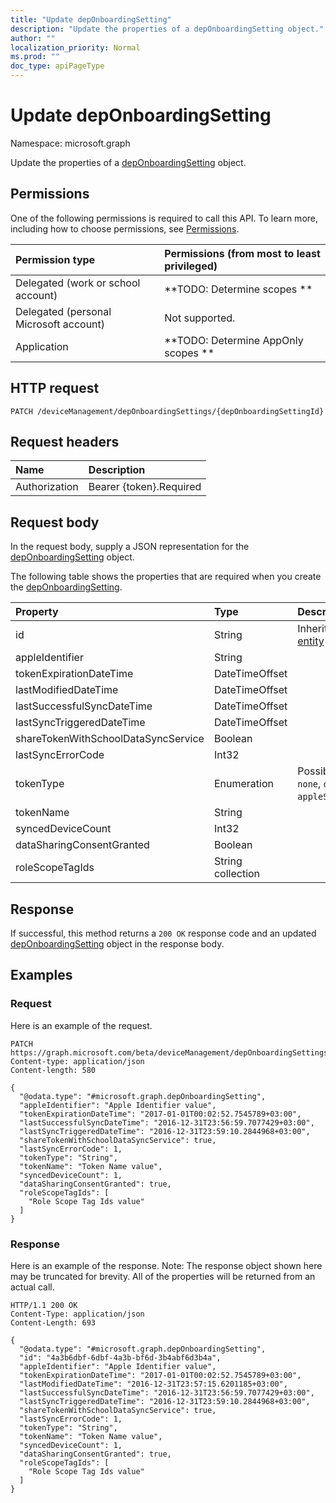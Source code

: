 ```yaml
---
title: "Update depOnboardingSetting"
description: "Update the properties of a depOnboardingSetting object."
author: ""
localization_priority: Normal
ms.prod: ""
doc_type: apiPageType
---
```


# Update depOnboardingSetting

Namespace: microsoft.graph

Update the properties of a [depOnboardingSetting](../resources/deponboardingsetting.md) object.

## Permissions
One of the following permissions is required to call this API. To learn more, including how to choose permissions, see [Permissions](/concepts/permissions-reference.md).

|Permission type|Permissions (from most to least privileged)|
|:---|:---|
|Delegated (work or school account)|**TODO: Determine scopes **|
|Delegated (personal Microsoft account)|Not supported.|
|Application|**TODO: Determine AppOnly scopes **|

## HTTP request
<!-- {
  "blockType": "ignored"
}
-->
``` http
PATCH /deviceManagement/depOnboardingSettings/{depOnboardingSettingId}
```

## Request headers
|Name|Description|
|:---|:---|
|Authorization|Bearer {token}.Required|

## Request body
In the request body, supply a JSON representation for the [depOnboardingSetting](../resources/deponboardingsetting.md) object.

The following table shows the properties that are required when you create the [depOnboardingSetting](../resources/deponboardingsetting.md).

|Property|Type|Description|
|:---|:---|:---|
|id|String| Inherited from [entity](../resources/entity.md)|
|appleIdentifier|String||
|tokenExpirationDateTime|DateTimeOffset||
|lastModifiedDateTime|DateTimeOffset||
|lastSuccessfulSyncDateTime|DateTimeOffset||
|lastSyncTriggeredDateTime|DateTimeOffset||
|shareTokenWithSchoolDataSyncService|Boolean||
|lastSyncErrorCode|Int32||
|tokenType|Enumeration| Possible values are: `none`, `dep`, `appleSchoolManager`.|
|tokenName|String||
|syncedDeviceCount|Int32||
|dataSharingConsentGranted|Boolean||
|roleScopeTagIds|String collection||



## Response
If successful, this method returns a `200 OK` response code and an updated [depOnboardingSetting](../resources/deponboardingsetting.md) object in the response body.

## Examples

### Request
Here is an example of the request.
<!-- {
  "blockType": "request",
  "name": "update_deponboardingsetting"
}
-->
``` http
PATCH https://graph.microsoft.com/beta/deviceManagement/depOnboardingSettings/{depOnboardingSettingId}
Content-type: application/json
Content-length: 580

{
  "@odata.type": "#microsoft.graph.depOnboardingSetting",
  "appleIdentifier": "Apple Identifier value",
  "tokenExpirationDateTime": "2017-01-01T00:02:52.7545789+03:00",
  "lastSuccessfulSyncDateTime": "2016-12-31T23:56:59.7077429+03:00",
  "lastSyncTriggeredDateTime": "2016-12-31T23:59:10.2844968+03:00",
  "shareTokenWithSchoolDataSyncService": true,
  "lastSyncErrorCode": 1,
  "tokenType": "String",
  "tokenName": "Token Name value",
  "syncedDeviceCount": 1,
  "dataSharingConsentGranted": true,
  "roleScopeTagIds": [
    "Role Scope Tag Ids value"
  ]
}
```

### Response
Here is an example of the response. Note: The response object shown here may be truncated for brevity. All of the properties will be returned from an actual call.
<!-- {
  "blockType": "response",
  "truncated": true
}
-->
``` http
HTTP/1.1 200 OK
Content-Type: application/json
Content-Length: 693

{
  "@odata.type": "#microsoft.graph.depOnboardingSetting",
  "id": "4a3b6dbf-6dbf-4a3b-bf6d-3b4abf6d3b4a",
  "appleIdentifier": "Apple Identifier value",
  "tokenExpirationDateTime": "2017-01-01T00:02:52.7545789+03:00",
  "lastModifiedDateTime": "2016-12-31T23:57:15.6201185+03:00",
  "lastSuccessfulSyncDateTime": "2016-12-31T23:56:59.7077429+03:00",
  "lastSyncTriggeredDateTime": "2016-12-31T23:59:10.2844968+03:00",
  "shareTokenWithSchoolDataSyncService": true,
  "lastSyncErrorCode": 1,
  "tokenType": "String",
  "tokenName": "Token Name value",
  "syncedDeviceCount": 1,
  "dataSharingConsentGranted": true,
  "roleScopeTagIds": [
    "Role Scope Tag Ids value"
  ]
}
```

